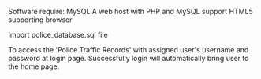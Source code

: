 Software require:
MySQL
A web host with PHP and MySQL support
HTML5 supporting browser

Import police_database.sql file

To access the 'Police Traffic Records' with assigned user's username and password at login page. Successfully login will automatically bring user to the home page.

